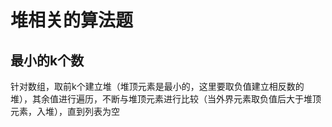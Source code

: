# 堆相关的算法题
## 最小的k个数
针对数组，取前k个建立堆（堆顶元素是最小的，这里要取负值建立相反数的堆），其余值进行遍历，不断与堆顶元素进行比较（当外界元素取负值后大于堆顶元素，入堆），直到列表为空
